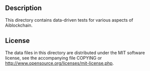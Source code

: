 Description
------------

This directory contains data-driven tests for various aspects of Aiblockchain.

License
--------

The data files in this directory are distributed under the MIT software
license, see the accompanying file COPYING or
http://www.opensource.org/licenses/mit-license.php.

